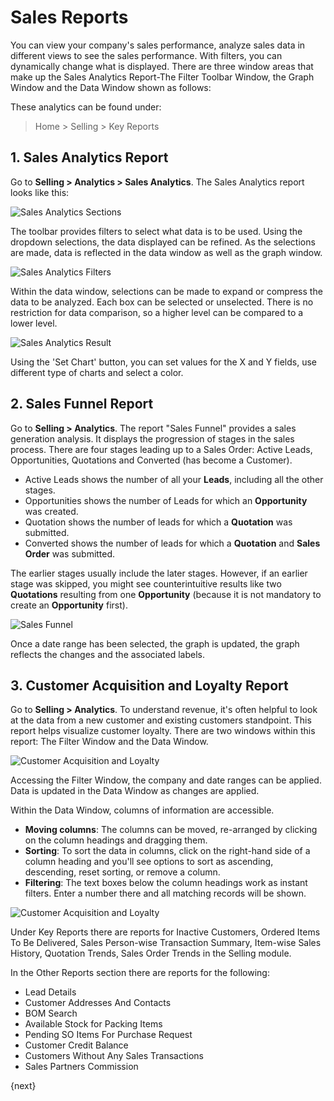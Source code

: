 <!-- add-breadcrumbs -->
# Sales Reports

You can view your company's sales performance, analyze sales data in different views to see the sales performance.
With filters, you can dynamically change what is displayed.
There are three window areas that make up the Sales Analytics Report-The Filter Toolbar Window, the Graph Window and the Data Window shown as follows:

These analytics can be found under:
> Home > Selling > Key Reports

## 1. Sales Analytics Report
Go to **Selling > Analytics > Sales Analytics**. The Sales Analytics report looks like this:

  ![Sales Analytics Sections](/docs/v13/assets/img/selling/sales-analytics-sections.png)

The toolbar provides filters to select what data is to be used. Using the dropdown selections, the data displayed can be refined. As the selections are made, data is reflected in the data window as well as the graph window.

![Sales Analytics Filters](/docs/v13/assets/img/selling/sales-analytics-filters.png)

Within the data window, selections can be made to expand or compress the data to be analyzed. Each box can be selected or unselected. There is no restriction for data comparison, so a higher level can be compared to a lower level.

   ![Sales Analytics Result](/docs/v13/assets/img/selling/sales-analytics-data-window.gif)

Using the 'Set Chart' button, you can set values for the X and Y fields, use different type of charts and select a color.

## 2. Sales Funnel Report
Go to **Selling > Analytics**. The report "Sales Funnel" provides a sales generation analysis. It displays the progression of stages in the sales process.  There are four stages leading up to a Sales Order: Active Leads, Opportunities, Quotations and Converted (has become a Customer).

- Active Leads shows the number of all your **Leads**, including all the other stages.
- Opportunities shows the number of Leads for which an **Opportunity** was created.
- Quotation shows the number of leads for which a **Quotation** was submitted.
- Converted shows the number of leads for which a **Quotation** and **Sales Order** was submitted.

The earlier stages usually include the later stages. However, if an earlier stage was skipped, you might see counterintuitive results like two **Quotations** resulting from one **Opportunity** (because it is not mandatory to create an **Opportunity** first).

![Sales Funnel](/docs/v13/assets/img/selling/sales-funnel.png)

Once a date range has been selected, the graph is updated, the graph reflects the changes and the associated labels.

## 3. Customer Acquisition and Loyalty Report
Go to **Selling > Analytics**.
To understand revenue, it's often helpful to look at the data from a new customer and existing customers standpoint. This report helps visualize customer loyalty.  There are two windows within this report: The Filter Window and the Data Window.

![Customer Acquisition and Loyalty](/docs/v13/assets/img/selling/acquisition-and-loyalty.png)

Accessing the Filter Window, the company and date ranges can be applied. Data is updated in the Data Window as changes are applied.

Within the Data Window, columns of information are accessible.

* **Moving columns**: The columns can be moved, re-arranged by clicking on the column headings and dragging them.
* **Sorting**: To sort the data in columns, click on the right-hand side of a column heading and you'll see options to sort as ascending, descending, reset sorting, or remove a column.
* **Filtering**: The text boxes below the column headings work as instant filters. Enter a number there and all matching records will be shown.

![Customer Acquisition and Loyalty](/docs/v13/assets/img/selling/customer-acquisition-and-loyalty.gif)

Under Key Reports there are reports for Inactive Customers, Ordered Items To Be Delivered, Sales Person-wise Transaction Summary, Item-wise Sales History, Quotation Trends, Sales Order Trends in the Selling module.

In the Other Reports section there are reports for the following:

* Lead Details
* Customer Addresses And Contacts
* BOM Search
* Available Stock for Packing Items
* Pending SO Items For Purchase Request
* Customer Credit Balance
* Customers Without Any Sales Transactions
* Sales Partners Commission

{next}